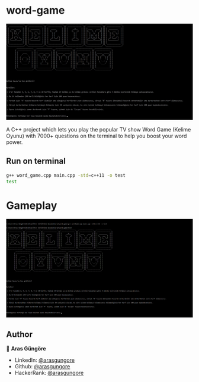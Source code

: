 # word-game
<p align="center">
    <img alt="Screenshot" src="https://github.com/arasgungore/word-game/blob/main/Screenshots/title_screen.jpg" width="1000">
</p>
A C++ project which lets you play the popular TV show Word Game (Kelime Oyunu) with 7000+ questions on the terminal to help you boost your word power.

## Run on terminal

```sh
g++ word_game.cpp main.cpp -std=c++11 -o test
test
```

# Gameplay
<p align="center">
    <img alt="Screenshot" src="https://github.com/arasgungore/word-game/blob/main/Screenshots/word_game.gif" width="1000">
</p>

## Author

👤 **Aras Güngöre**

* LinkedIn: [@arasgungore](https://www.linkedin.com/in/arasgungore)
* Github: [@arasgungore](https://github.com/arasgungore)
* HackerRank: [@arasgungore](https://www.hackerrank.com/arasgungore)
